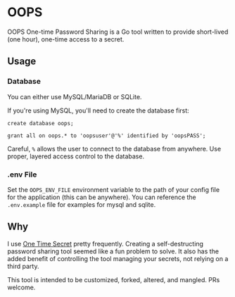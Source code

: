 # OOPS

OOPS One-time Password Sharing is a Go tool written to provide short-lived (one hour), one-time access to a secret.

## Usage

### Database

You can either use MySQL/MariaDB or SQLite.

If you're using MySQL, you'll need to create the database first:

```
create database oops;

grant all on oops.* to 'oopsuser'@'%' identified by 'oopsPASS';
```

Careful, `%` allows the user to connect to the database from anywhere. Use proper, layered access control to the database.

### .env File

Set the `OOPS_ENV_FILE` environment variable to the path of your config file for the application (this can be anywhere). You can reference the `.env.example` file for examples for mysql and sqlite.

## Why

I use [One Time Secret](https://onetimesecret.com/) pretty frequently. Creating a self-destructing password sharing tool seemed like a fun problem to solve. It also has the added benefit of controlling the tool managing your secrets, not relying on a third party.

This tool is intended to be customized, forked, altered, and mangled. PRs welcome.